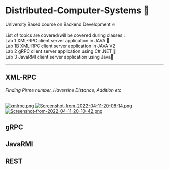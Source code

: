 # Distributed-Computer-Systems 🎯
University Based course on Backend Development 🔥<br>
<br>
List of topics are covered/will be covered during classes :
<br>
Lab 1 XML-RPC client server application in JAVA 📂<br>
Lab 1B XML-RPC client server application in JAVA V2 <br>
Lab 2 gRPC client server application using C# .NET 📗<br>
Lab 3 JavaRMI client server application using Java🎒<br>

-----------------------------------------------------------------------------------------------------------------------------------------------------------
<h2>XML-RPC</h2>
<h6>Finding Pirme number, Haversine Distance, Addition etc</h6>

[![xmlrpc.png](https://i.postimg.cc/hjKZQh2m/xmlrpc.png)](https://postimg.cc/FfnV2F5F)
[![Screenshot-from-2022-04-11-20-08-14.png](https://i.postimg.cc/59q60qBB/Screenshot-from-2022-04-11-20-08-14.png)](https://postimg.cc/nMrHSmwr)
[![Screenshot-from-2022-04-11-20-10-42.png](https://i.postimg.cc/brTJBpyC/Screenshot-from-2022-04-11-20-10-42.png)](https://postimg.cc/JHsMywBZ)

<h2>gRPC</h2>

<h2>JavaRMI</h2>

<h2>REST</h2>

